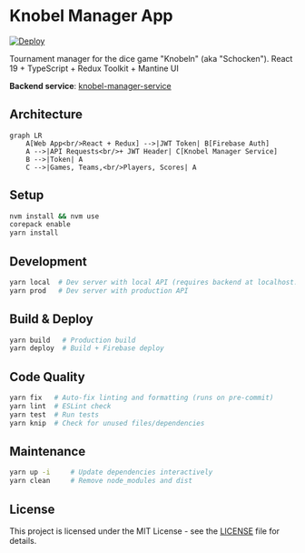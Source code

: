 # Knobel Manager App

[![Deploy](https://github.com/henok321/knobel-manager-app/actions/workflows/deploy.yml/badge.svg)](https://github.com/henok321/knobel-manager-app/actions/workflows/deploy.yml)

Tournament manager for the dice game "Knobeln" (aka "Schocken"). React 19 + TypeScript + Redux Toolkit + Mantine UI

**Backend service**: [knobel-manager-service](https://github.com/henok321/knobel-manager-service)

## Architecture

```mermaid
graph LR
    A[Web App<br/>React + Redux] -->|JWT Token| B[Firebase Auth]
    A -->|API Requests<br/>+ JWT Header| C[Knobel Manager Service]
    B -->|Token| A
    C -->|Games, Teams,<br/>Players, Scores| A
```

## Setup

```bash
nvm install && nvm use
corepack enable
yarn install
```

## Development

```bash
yarn local  # Dev server with local API (requires backend at localhost:8080)
yarn prod   # Dev server with production API
```

## Build & Deploy

```bash
yarn build   # Production build
yarn deploy  # Build + Firebase deploy
```

## Code Quality

```bash
yarn fix   # Auto-fix linting and formatting (runs on pre-commit)
yarn lint  # ESLint check
yarn test  # Run tests
yarn knip  # Check for unused files/dependencies
```

## Maintenance

```bash
yarn up -i     # Update dependencies interactively
yarn clean     # Remove node_modules and dist
```

## License

This project is licensed under the MIT License - see the [LICENSE](LICENSE) file for details.
